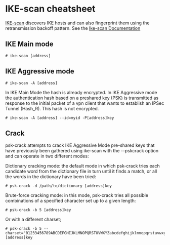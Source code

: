 # IKE-scan cheatsheet

[IKE-scan](https://github.com/royhills/ike-scan) discovers IKE hosts and can also fingerprint them using the retransmission backoff pattern. See the [Ike-scan Documentation](http://www.royhills.co.uk/wiki/index.php/Ike-scan_Documentation)

## IKE Main mode

    # ike-scan [address]

## IKE Aggressive mode

    # ike-scan -A [address]

In IKE Main Mode the hash is already encrypted. In IKE Aggressive mode the authentication hash based on a preshared key (PSK) is transmitted as response to the initial packet of a vpn client that wants to establish an IPSec Tunnel (Hash_R). This hash is not encrypted. 

    # ike-scan -A [address] --id=myid -P[address]key

## Crack

psk-crack attempts to crack IKE Aggressive Mode pre-shared keys that have previously been gathered using ike-scan with the --pskcrack option and can operate in two different modes:

Dictionary cracking mode: the default mode in which psk-crack tries each candidate word from the dictionary file in turn until it finds a match, or all the words in the dictionary have been tried:

    # psk-crack -d /path/to/dictionary [address]key

Brute-force cracking mode: in this mode, psk-crack tries all possible combinations of a specified character set up to a given length:

    # psk-crack -b 5 [address]key

Or with a different charset;

    # psk-crack -b 5 --charset="01233456789ABCDEFGHIJKLMNOPQRSTUVWXYZabcdefghijklmnopqrstuvwxyz" [address]key



